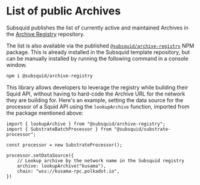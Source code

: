 # List of public Archives

Subsquid publishes the list of currently active and maintained Archives in the [Archive Registry](https://github.com/subsquid/archive-registry/) repository.

The list is also available via the published [`@subsquid/archive-registry`](https://www.npmjs.com/package/@subsquid/archive-registry) NPM package. This is already installed in the Subsquid template repository, but can be manually installed by running the following command in a console window.

```bash
npm i @subsquid/archive-registry
```

This library allows developers to leverage the registry while building their Squid API, without having to hard-code the Archive URL for the network they are building for. Here's an example, setting the data source for the processor of a Squid API using the `lookupArchive` function, imported from the package mentioned above:

```typecript
import { lookupArchive } from "@subsquid/archive-registry";
import { SubstrateBatchProcessor } from "@subsquid/substrate-processor";

const processor = new SubstrateProcessor();

processor.setDataSource({
    // Lookup archive by the network name in the Subsquid registry
    archive: lookupArchive("kusama"),
    chain: "wss://kusama-rpc.polkadot.io",
})
```
